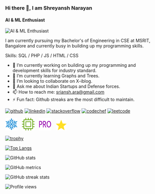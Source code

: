 ### Hi there 👋, I am Shreyansh Narayan
####  AI & ML Enthusiast
![ AI & ML Enthusiast](https://www.icescrum.com/wp-content/uploads/2018/10/github.png)

I am currently pursuing my Bachelor's of Engineering in CSE at MSRIT, Bangalore and currently busy in building up my programming skills.

Skills: SQL / PHP / JS / HTML / CSS

- 🔭 I’m currently working on building up my programming and development skills for industry standard. 
- 🌱 I’m currently learning Graphs and Trees. 
- 👯 I’m looking to collaborate on X-iblog. 
- 💬 Ask me about Indian Startups and  Defense forces. 
- 📫 How to reach me: sriansh.ara@gmail.com 
- ⚡ Fun fact: Github streaks are the most difficult to maintain. 


[<img src='https://cdn.jsdelivr.net/npm/simple-icons@3.0.1/icons/github.svg' alt='github' height='40'>](https://github.com/narayan95)  [<img src='https://cdn.jsdelivr.net/npm/simple-icons@3.0.1/icons/linkedin.svg' alt='linkedin' height='40'>](https://www.linkedin.com/in/shreyansh-narayan-878b09222//)  [<img src='https://cdn.jsdelivr.net/npm/simple-icons@3.0.1/icons/stackoverflow.svg' alt='stackoverflow' height='40'>](https://stackoverflow.com/users/19831802/shreyansh-narayan)  [<img src='https://cdn.jsdelivr.net/npm/simple-icons@3.0.1/icons/codechef.svg' alt='codechef' height='40'>](https://www.codechef.com/users/rey95) [<img src='https://cdn.jsdelivr.net/npm/simple-icons@3.0.1/icons/leetcode.svg' alt='leetcode' height='40'>](https://leetcode.com/shreyanshnarayan/)

<a href='https://archiveprogram.github.com/'><img src='https://raw.githubusercontent.com/acervenky/animated-github-badges/master/assets/acbadge.gif' width='40' height='40'></a> <a href='https://docs.github.com/en/developers'><img src='https://raw.githubusercontent.com/acervenky/animated-github-badges/master/assets/devbadge.gif' width='40' height='40'></a> <a href='https://github.com/pricing'><img src='https://raw.githubusercontent.com/acervenky/animated-github-badges/master/assets/pro.gif' width='40' height='40'></a> <a href='https://stars.github.com/'><img src='https://raw.githubusercontent.com/acervenky/animated-github-badges/master/assets/starbadge.gif' width='35' height='35'></a> 

[![trophy](https://github-profile-trophy.vercel.app/?username=narayan95)](https://github.com/ryo-ma/github-profile-trophy)

[![Top Langs](https://github-readme-stats.vercel.app/api/top-langs/?username=narayan95)](https://github.com/anuraghazra/github-readme-stats)

![GitHub stats](https://github-readme-stats.vercel.app/api?username=narayan95&show_icons=true)  

![GitHub metrics](https://metrics.lecoq.io/narayan95)  

![GitHub streak stats](https://streak-stats.demolab.com/?user=narayan95)  

![Profile views](https://gpvc.arturio.dev/narayan95)  
